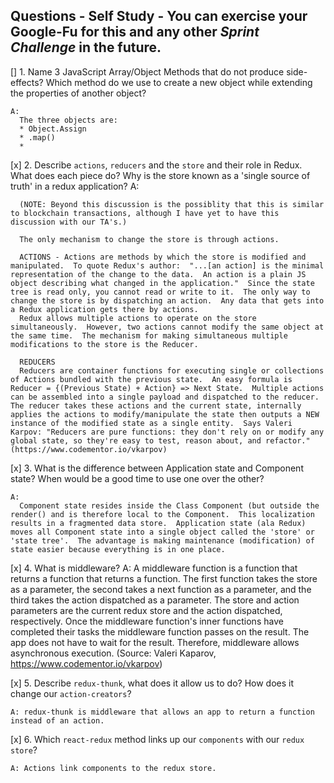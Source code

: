## Questions - Self Study - You can exercise your Google-Fu for this and any other _Sprint Challenge_ in the future.

[]  1. Name 3 JavaScript Array/Object Methods that do not produce side-effects? Which method do we use to create a new object while extending the properties of another object?

    A:
      The three objects are:
      * Object.Assign 
      * .map()
      * 


[x]  2. Describe `actions`, `reducers` and the `store` and their role in Redux. What does each piece do? Why is the store known as a 'single source of truth' in a redux application?
    A:    

      (NOTE: Beyond this discussion is the possiblity that this is similar to blockchain transactions, although I have yet to have this discussion with our TA's.)

      The only mechanism to change the store is through actions.

      ACTIONS - Actions are methods by which the store is modified and manipulated.  To quote Redux's author:  "...[an action] is the minimal representation of the change to the data.  An action is a plain JS object describing what changed in the application."  Since the state tree is read only, you cannot read or write to it.  The only way to change the store is by dispatching an action.  Any data that gets into a Redux application gets there by actions.  
      Redux allows multiple actions to operate on the store simultaneously.  However, two actions cannot modify the same object at the same time.  The mechanism for making simultaneous multiple modifications to the store is the Reducer.

      REDUCERS
      Reducers are container functions for executing single or collections of Actions bundled with the previous state.  An easy formula is Reducer = {(Previous State) + Action} => Next State.  Multiple actions can be assembled into a single payload and dispatched to the reducer.  The reducer takes these actions and the current state, internally applies the actions to modify/manipulate the state then outputs a NEW instance of the modified state as a single entity.  Says Valeri Karpov: "Reducers are pure functions: they don't rely on or modify any global state, so they're easy to test, reason about, and refactor."(https://www.codementor.io/vkarpov)

[x]  3. What is the difference between Application state and Component state? When would be a good time to use one over the other?

    A:  
      Component state resides inside the Class Component (but outside the render() and is therefore local to the Component.  This localization results in a fragmented data store.  Application state (ala Redux) moves all Component state into a single object called the 'store' or 'state tree'.  The advantage is making maintenance (modification) of state easier because everything is in one place.

[x]  4. What is middleware?
     A:
        A middleware function is a function that returns a function that returns a function. The first function takes the store as a parameter, the second takes a next function as a parameter, and the third takes the action dispatched as a parameter. The store and action parameters are the current redux store and the action dispatched, respectively. Once the middleware function's inner functions have completed their tasks the middleware function passes on the result.  The app does not have to wait for the result.  Therefore, middleware allows asynchronous execution. (Source: Valeri Kaparov,   https://www.codementor.io/vkarpov) 

[x]  5. Describe `redux-thunk`, what does it allow us to do? How does it change our `action-creators`?

    A: redux-thunk is middleware that allows an app to return a function instead of an action.  

[x]  6. Which `react-redux` method links up our `components` with our `redux store`?

    A: Actions link components to the redux store.